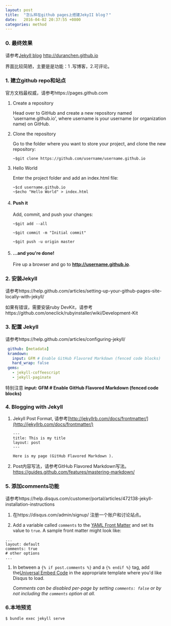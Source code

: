 ```yaml
---
layout: post
title:  "怎么样在github pages上搭建JekyII blog？"
date:   2016-04-02 20:37:55 +0800
categories: method
---
```


### 0. 最终效果

 请参考[JekyII blog]( http://duranchen.github.io) http://duranchen.github.io

界面比较简陋，主要是是功能：1 .写博客，2.可评论。


### 1. 建立github repo和站点

官方文档最权威，请参考https://pages.github.com

1. Create a repository

   Head over to GitHub and create a new repository named 'username.github.io', where username is your username (or organization name) on GitHub.

2. Clone the repository

   Go to the folder where you want to store your project, and clone the new repository:

   ```shell
   ~$git clone https://github.com/username/username.github.io
   ```

3. Hello World

   Enter the project folder and add an index.html file:

   ```shell
   ~$cd username.github.io
   ~$echo "Hello World" > index.html
   ```

4. #### Push it

   Add, commit, and push your changes:

   ``` shell
   ~$git add --all

   ~$git commit -m "Initial commit"

   ~$git push -u origin master
   ```

5. #### …and you're done!

   Fire up a browser and go to **http://username.github.io**.

### 2. 安装JekyII

请参考https://help.github.com/articles/setting-up-your-github-pages-site-locally-with-jekyll/

如果有错误，需要安装ruby DevKit，请参考https://github.com/oneclick/rubyinstaller/wiki/Development-Kit

### 3. 配置 Jekyll

请参考https://help.github.com/articles/configuring-jekyll/

```yaml
 github: [metadata]
 kramdown:
   input: GFM # Enable GitHub Flavored Markdown (fenced code blocks)
   hard_wrap: false
 gems:
   - jekyll-coffeescript
   - jekyll-paginate
```

特别注意
**input: GFM # Enable GitHub Flavored Markdown (fenced code blocks)**

### 4. Blogging with Jekyll

1. Jekyll Post Format, 请参考[http://jekyllrb.com/docs/frontmatter/](http://jekyllrb.com/docs/frontmatter/)

   ```
   ---
   title: This is my title
   layout: post
   ---

   Here is my page (GitHub Flavored Markdown ).
   ```

2. Post内容写法，请参考GitHub Flavored Markdown写法。https://guides.github.com/features/mastering-markdown/

### 5. 添加comments功能

请参考https://help.disqus.com/customer/portal/articles/472138-jekyll-installation-instructions

1. 在https://disqus.com/admin/signup/ 注册一个账户和讨论站点。

2. Add a variable called `comments` to the [YAML Front Matter](https://github.com/mojombo/jekyll/wiki/YAML-Front-Matter) and set its value to `true`. A sample front matter might look like:

  ```
  ...
  layout: default
  comments: true
  # other options
  ...
  ```

1. In between a `{% if post.comments %}` and a `{% endif %}` tag, add the[Universal Embed Code](http://docs.disqus.com/developers/universal/) in the appropriate template where you'd like Disqus to load.

   *Comments can be disabled per-page by setting `comments: false` or by not including the `comments` option at all.*

### 6.本地预览
 ```shell
 $ bundle exec jekyll serve
 ```

